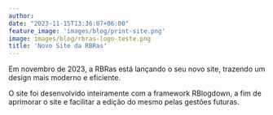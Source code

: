 ```yaml
---
author:
date: "2023-11-15T13:36:07+06:00"
feature_image: 'images/blog/print-site.png'
image: images/blog/rbras-logo-teste.png
title: 'Novo Site da RBRas'
---
```


Em novembro de 2023, a RBRas está lançando o seu novo site, trazendo um design mais moderno e eficiente. 

O site foi desenvolvido inteiramente com a framework RBlogdown, a fim de aprimorar o site e facilitar a edição do mesmo pelas gestões futuras.